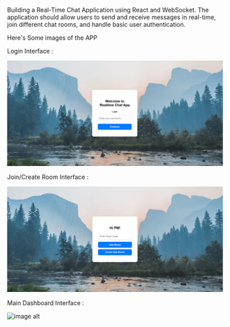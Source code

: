 Building a Real-Time Chat Application using React and WebSocket. The application should allow users to send and receive messages in real-time, join different chat rooms, and handle basic user authentication.

Here's Some images of the APP

Login Interface : 


![image alt](https://github.com/PranavM4601/ChatAPP/blob/40a1b74dd1f9fb9e0d4b4a5510af6780fadd365b/Login.jpeg)

Join/Create Room Interface :


![image alt](https://github.com/PranavM4601/ChatAPP/blob/40a1b74dd1f9fb9e0d4b4a5510af6780fadd365b/Join%20room.jpeg)

Main Dashboard Interface :

![image alt]()
